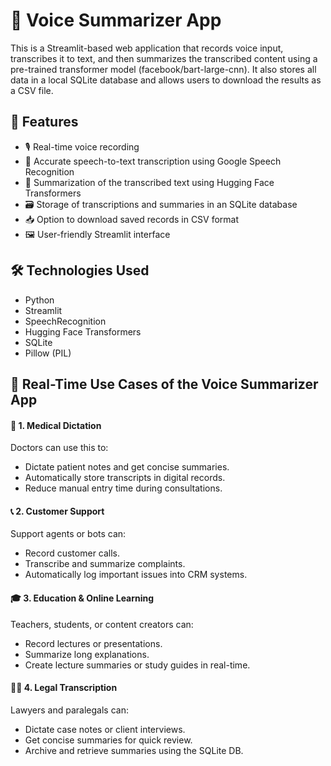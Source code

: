 # 🎤 Voice Summarizer App
This is a Streamlit-based web application that records voice input, transcribes it to text, and then summarizes the transcribed content using a pre-trained transformer model (facebook/bart-large-cnn). It also stores all data in a local SQLite database and allows users to download the results as a CSV file.

## 🚀 Features

- 🎙️ Real-time voice recording
- 📜 Accurate speech-to-text transcription using Google Speech Recognition
- 📝 Summarization of the transcribed text using Hugging Face Transformers
- 🗃️ Storage of transcriptions and summaries in an SQLite database
- 📥 Option to download saved records in CSV format
- 🖼️ User-friendly Streamlit interface

## 🛠️ Technologies Used

- Python
- Streamlit
- SpeechRecognition
- Hugging Face Transformers
- SQLite
- Pillow (PIL)

## 🧠 Real-Time Use Cases of the Voice Summarizer App

#### 🏥 1. Medical Dictation
Doctors can use this to:
- Dictate patient notes and get concise summaries.
- Automatically store transcripts in digital records.
- Reduce manual entry time during consultations.

#### 📞 2. Customer Support
Support agents or bots can:
- Record customer calls.
- Transcribe and summarize complaints.
- Automatically log important issues into CRM systems.

#### 🎓 3. Education & Online Learning
Teachers, students, or content creators can:
- Record lectures or presentations.
- Summarize long explanations.
- Create lecture summaries or study guides in real-time.

#### 🧑‍⚖️ 4. Legal Transcription
Lawyers and paralegals can:
- Dictate case notes or client interviews.
- Get concise summaries for quick review.
- Archive and retrieve summaries using the SQLite DB.





  

